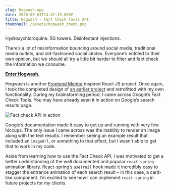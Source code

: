 ```yaml
---
slug: hogwash-app
date: 2020-08-01T14:37:19.089Z
title: Hogwash - Fact Check Tools API
thumbnail: /assets/hogwash_thumb.png
---
```

Hydroxychloroquine. 5G towers. Disinfectant injections.

There’s a lot of misinformation bouncing around social media, traditional media outlets, and old-fashioned social circles. Everyone’s entitled to their own opinion, but we should all try a little bit harder to filter and fact check the information we consume.

**[Enter Hogwash.](https://hogwash.netlify.app/)**

Hogwash is another [Frontend Mentor](https://www.frontendmentor.io/challenges/url-shortening-api-landing-page-2ce3ob-G) inspired React JS project. Once again, I took the completed design of [an earlier project](https://shawtay.netlify.app/) and retrofitted with my own functionality. During my brainstorming period, I came across Google’s Fact Check Tools. You may have already seen it in action on Google’s search results page.

![Fact check API in action](https://tekjoe.dev/wp-content/uploads/2020/04/Screen-Shot-2020-04-30-at-10.43.44-AM.png)

Google’s documentation made it easy to get up and running with very few hiccups. The only issue I came across was the inability to render an image along with the text results. I remember seeing an example result that included an `imageUrl`, or something to that effect, but I wasn’t able to get that to work in my code.

Aside from learning how to use the Fact Check API, I was motivated to get a better understanding of the well documented and popular `react-spring` animation library. React-spring’s `useTrail` hook made it incredibly easy to stagger the entrance animation of each search result – in this case, a card-like component. I’m excited to see how I can implement `react-spring` in future projects for my clients.